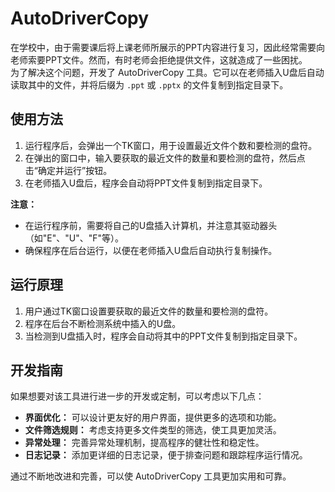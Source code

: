 # AutoDriverCopy
在学校中，由于需要课后将上课老师所展示的PPT内容进行复习，因此经常需要向老师索要PPT文件。然而，有时老师会拒绝提供文件，这就造成了一些困扰。  
为了解决这个问题，开发了 AutoDriverCopy 工具。它可以在老师插入U盘后自动读取其中的文件，并将后缀为 `.ppt` 或 `.pptx` 的文件复制到指定目录下。  

## 使用方法

1. 运行程序后，会弹出一个TK窗口，用于设置最近文件个数和要检测的盘符。  
2. 在弹出的窗口中，输入要获取的最近文件的数量和要检测的盘符，然后点击“确定并运行”按钮。  
3. 在老师插入U盘后，程序会自动将PPT文件复制到指定目录下。  

**注意：**
- 在运行程序前，需要将自己的U盘插入计算机，并注意其驱动器头（如"E"、"U"、"F"等）。  
- 确保程序在后台运行，以便在老师插入U盘后自动执行复制操作。  

## 运行原理

1. 用户通过TK窗口设置要获取的最近文件的数量和要检测的盘符。  
2. 程序在后台不断检测系统中插入的U盘。  
3. 当检测到U盘插入时，程序会自动将其中的PPT文件复制到指定目录下。  

## 开发指南

如果想要对该工具进行进一步的开发或定制，可以考虑以下几点：  

- **界面优化：** 可以设计更友好的用户界面，提供更多的选项和功能。  
- **文件筛选规则：** 考虑支持更多文件类型的筛选，使工具更加灵活。  
- **异常处理：** 完善异常处理机制，提高程序的健壮性和稳定性。  
- **日志记录：** 添加更详细的日志记录，便于排查问题和跟踪程序运行情况。  

通过不断地改进和完善，可以使 AutoDriverCopy 工具更加实用和可靠。

